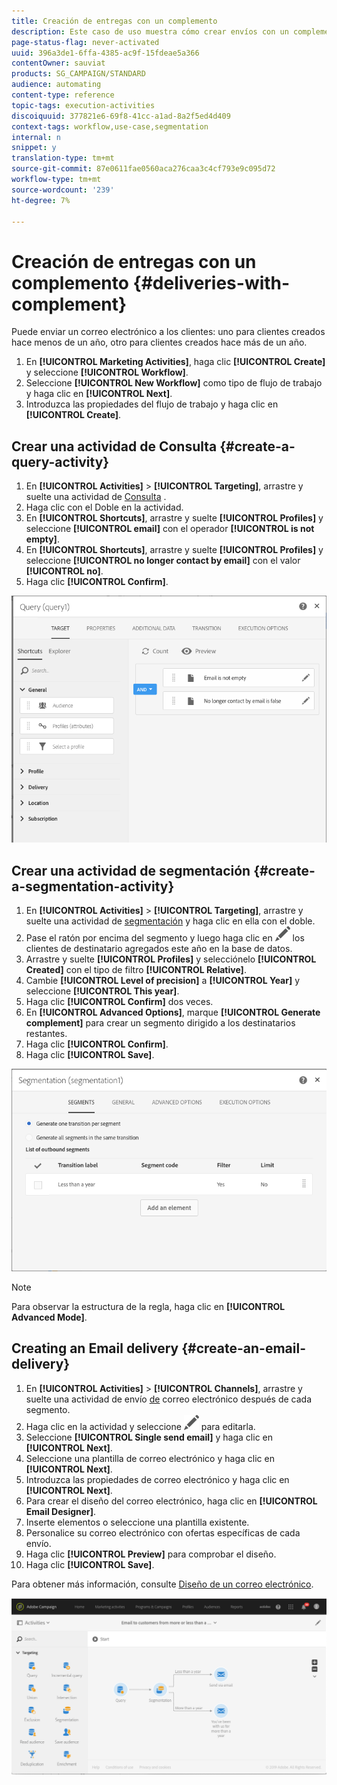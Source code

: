 ```yaml
---
title: Creación de entregas con un complemento
description: Este caso de uso muestra cómo crear envíos con un complemento.
page-status-flag: never-activated
uuid: 396a3de1-6ffa-4385-ac9f-15fdeae5a366
contentOwner: sauviat
products: SG_CAMPAIGN/STANDARD
audience: automating
content-type: reference
topic-tags: execution-activities
discoiquuid: 377821e6-69f8-41cc-a1ad-8a2f5ed4d409
context-tags: workflow,use-case,segmentation
internal: n
snippet: y
translation-type: tm+mt
source-git-commit: 87e0611fae0560aca276caa3c4cf793e9c095d72
workflow-type: tm+mt
source-wordcount: '239'
ht-degree: 7%

---
```



# Creación de entregas con un complemento {#deliveries-with-complement}

Puede enviar un correo electrónico a los clientes: uno para clientes creados hace menos de un año, otro para clientes creados hace más de un año.

1. En **[!UICONTROL Marketing Activities]**, haga clic **[!UICONTROL Create]** y seleccione **[!UICONTROL Workflow]**.
1. Seleccione **[!UICONTROL New Workflow]** como tipo de flujo de trabajo y haga clic en **[!UICONTROL Next]**.
1. Introduzca las propiedades del flujo de trabajo y haga clic en **[!UICONTROL Create]**.

## Crear una actividad de Consulta {#create-a-query-activity}

1. En **[!UICONTROL Activities]** > **[!UICONTROL Targeting]**, arrastre y suelte una actividad de [Consulta](../../automating/using/query.md) .
1. Haga clic con el Doble en la actividad.
1. En **[!UICONTROL Shortcuts]**, arrastre y suelte **[!UICONTROL Profiles]** y seleccione **[!UICONTROL email]** con el operador **[!UICONTROL is not empty]**.
1. En **[!UICONTROL Shortcuts]**, arrastre y suelte **[!UICONTROL Profiles]** y seleccione **[!UICONTROL no longer contact by email]** con el valor **[!UICONTROL no]**.
1. Haga clic **[!UICONTROL Confirm]**.

![](assets/wf-complement-query.png)

## Crear una actividad de segmentación {#create-a-segmentation-activity}

1. En **[!UICONTROL Activities]** > **[!UICONTROL Targeting]**, arrastre y suelte una actividad de [segmentación](../../automating/using/segmentation.md) y haga clic en ella con el doble.
1. Pase el ratón por encima del segmento y luego haga clic en ![](assets/edit_darkgrey-24px.png) los clientes de destinatario agregados este año en la base de datos.
1. Arrastre y suelte **[!UICONTROL Profiles]** y selecciónelo **[!UICONTROL Created]** con el tipo de filtro **[!UICONTROL Relative]**.
1. Cambie **[!UICONTROL Level of precision]** a **[!UICONTROL Year]** y seleccione **[!UICONTROL This year]**.
1. Haga clic **[!UICONTROL Confirm]** dos veces.
1. En **[!UICONTROL Advanced Options]**, marque **[!UICONTROL Generate complement]** para crear un segmento dirigido a los destinatarios restantes.
1. Haga clic **[!UICONTROL Confirm]**.
1. Haga clic **[!UICONTROL Save]**.

![](assets/wf-complement-segmentation.png)

>[!NOTE]
>
>Para observar la estructura de la regla, haga clic en **[!UICONTROL Advanced Mode]**.

## Creating an Email delivery {#create-an-email-delivery}

1. En **[!UICONTROL Activities]** > **[!UICONTROL Channels]**, arrastre y suelte una actividad de envío [de](../../automating/using/email-delivery.md) correo electrónico después de cada segmento.
1. Haga clic en la actividad y seleccione ![](assets/edit_darkgrey-24px.png) para editarla.
1. Seleccione **[!UICONTROL Single send email]** y haga clic en **[!UICONTROL Next]**.
1. Seleccione una plantilla de correo electrónico y haga clic en **[!UICONTROL Next]**.
1. Introduzca las propiedades de correo electrónico y haga clic en **[!UICONTROL Next]**.
1. Para crear el diseño del correo electrónico, haga clic en **[!UICONTROL Email Designer]**.
1. Inserte elementos o seleccione una plantilla existente.
1. Personalice su correo electrónico con ofertas específicas de cada envío.
1. Haga clic **[!UICONTROL Preview]** para comprobar el diseño.
1. Haga clic **[!UICONTROL Save]**.

Para obtener más información, consulte [Diseño de un correo electrónico](../../designing/using/designing-from-scratch.md#designing-an-email-content-from-scratch).

![](assets/wf-deliveries-with-a-complement.png)

